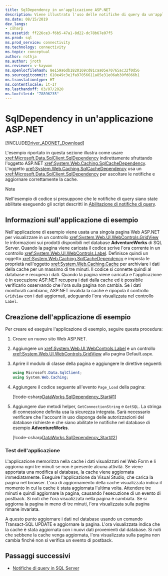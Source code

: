 ```yaml
---
title: SqlDependency in un'applicazione ASP.NET
description: Viene illustrato l'uso delle notifiche di query da un'applicazione ASP.NET.
ms.date: 08/15/2019
dev_langs:
- csharp
ms.assetid: ff226ce3-f6b5-47a1-8d22-dc78b67e07f5
ms.prod: sql
ms.prod_service: connectivity
ms.technology: connectivity
ms.topic: conceptual
author: rothja
ms.author: jroth
ms.reviewer: v-kaywon
ms.openlocfilehash: 8e159a6db1820169cd81caa05e70765ac32f0d56
ms.sourcegitcommit: 610e49c3e1fa97056611a85e31e06ab30fd866b1
ms.translationtype: HT
ms.contentlocale: it-IT
ms.lasthandoff: 03/07/2020
ms.locfileid: "78896235"
---
```

# <a name="sqldependency-in-an-aspnet-application"></a>SqlDependency in un'applicazione ASP.NET

[!INCLUDE[Driver_ADONET_Download](../../../includes/driver_adonet_download.md)]

L'esempio riportato in questa sezione illustra come usare <xref:Microsoft.Data.SqlClient.SqlDependency> indirettamente sfruttando l'oggetto ASP.NET <xref:System.Web.Caching.SqlCacheDependency>. L'oggetto <xref:System.Web.Caching.SqlCacheDependency> usa un <xref:Microsoft.Data.SqlClient.SqlDependency> per ascoltare le notifiche e aggiornare correttamente la cache.  
  
> [!NOTE]
>  Nell'esempio di codice si presuppone che le notifiche di query siano state abilitate eseguendo gli script descritti in [Abilitazione di notifiche di query](enable-query-notifications.md).  
  
## <a name="about-the-sample-application"></a>Informazioni sull'applicazione di esempio  
Nell'applicazione di esempio viene usata una singola pagina Web ASP.NET per visualizzare in un controllo <xref:System.Web.UI.WebControls.GridView> le informazioni sui prodotti disponibili nel database **AdventureWorks** di SQL Server. Quando la pagina viene caricata il codice scrive l'ora corrente in un controllo <xref:System.Web.UI.WebControls.Label>. Definisce quindi un oggetto <xref:System.Web.Caching.SqlCacheDependency> e imposta le proprietà nell'oggetto <xref:System.Web.Caching.Cache> per archiviare i dati della cache per un massimo di tre minuti. Il codice si connette quindi al database e recupera i dati. Quando la pagina viene caricata e l'applicazione è in esecuzione ASP.NET recupera i dati dalla cache ed è possibile verificarlo osservando che l'ora sulla pagina non cambia. Se i dati monitorati cambiano, ASP.NET invalida la cache e ripopola il controllo `GridView` con i dati aggiornati, adeguando l'ora visualizzata nel controllo `Label`.  
  
## <a name="creating-the-sample-application"></a>Creazione dell'applicazione di esempio  
Per creare ed eseguire l'applicazione di esempio, seguire questa procedura:  
  
1. Creare un nuovo sito Web ASP.NET.  
  
2. Aggiungere un <xref:System.Web.UI.WebControls.Label> e un controllo <xref:System.Web.UI.WebControls.GridView> alla pagina Default.aspx.  
  
3. Aprire il modulo di classe della pagina e aggiungere le direttive seguenti:  
  
    ```csharp  
    using Microsoft.Data.SqlClient;  
    using System.Web.Caching;  
    ```  
  
4. Aggiungere il codice seguente all'evento `Page_Load` della pagina:  
  
    [!code-csharp[DataWorks SqlDependency_Start#1](~/../sqlclient/doc/samples/SqlDependency_Start.cs#1)]
  
5. Aggiungere due metodi helper, `GetConnectionString` e `GetSQL`. La stringa di connessione definita usa la sicurezza integrata. Sarà necessario verificare che l'account in uso disponga delle autorizzazioni del database richieste e che siano abilitate le notifiche nel database di esempio **AdventureWorks**.
  
    [!code-csharp[DataWorks SqlDependency_Start#2](~/../sqlclient/doc/samples/SqlDependency_Start.cs#2)]
  
### <a name="testing-the-application"></a>Test dell'applicazione  
L'applicazione memorizza nella cache i dati visualizzati nel Web Form e li aggiorna ogni tre minuti se non è presente alcuna attività. Se viene apportata una modifica al database, la cache viene aggiornata immediatamente. Eseguire l'applicazione da Visual Studio, che carica la pagina nel browser. L'ora di aggiornamento della cache visualizzata indica il momento in cui la cache è stata aggiornata l'ultima volta. Attendere tre minuti e quindi aggiornare la pagina, causando l'esecuzione di un evento di postback. Si noti che l'ora visualizzata nella pagina è cambiata. Se si aggiorna la pagina in meno di tre minuti, l'ora visualizzata sulla pagina rimane invariata.  
  
A questo punto aggiornare i dati nel database usando un comando Transact-SQL UPDATE e aggiornare la pagina. L'ora visualizzata indica che la cache è stata aggiornata con i nuovi dati provenienti dal database. Si noti che sebbene la cache venga aggiornata, l'ora visualizzata sulla pagina non cambia finché non si verifica un evento di postback.  
  
## <a name="next-steps"></a>Passaggi successivi
- [Notifiche di query in SQL Server](query-notifications-sql-server.md)
